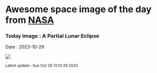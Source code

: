 
# Awesome space image of the day from [NASA](https://api.nasa.gov/)

### Today image : A Partial Lunar Eclipse
Date : 2023-10-29

![](https://apod.nasa.gov/apod/image/2310/PartialLunarItaly_Mezzio_1080.jpg)

<small>Latest update : Sun Oct 29 13:13:29 2023</small>
        